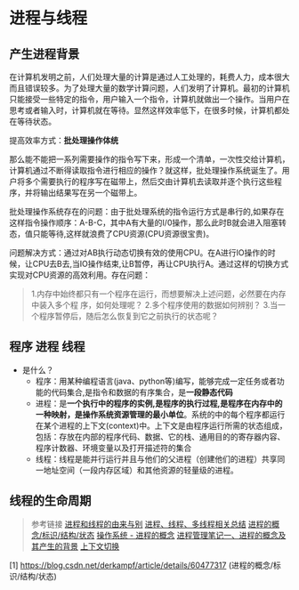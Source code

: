 # 进程与线程

## 产生进程背景


在计算机发明之前，人们处理大量的计算是通过人工处理的，耗费人力，成本很大而且错误较多。为了处理大量的数学计算问题，人们发明了计算机。最初的计算机只能接受一些特定的指令，用户输入一个指令，计算机就做出一个操作。当用户在思考或者输入时，计算机就在等待。显然这样效率低下，在很多时候，计算机都处在等待状态。

提高效率方式：**批处理操作体统**

那么能不能把一系列需要操作的指令写下来，形成一个清单，一次性交给计算机，计算机通过不断得读取指令进行相应的操作？就这样，批处理操作系统诞生了。用户将多个需要执行的程序写在磁带上，然后交由计算机去读取并逐个执行这些程序，并将输出结果写在另一个磁带上。

批处理操作系统存在的问题：由于批处理系统的指令运行方式是串行的,如果存在这样指令操作顺序：A-B-C，其中A有大量的I/0操作，那么此时B就会进入阻塞转态，值只能等待,这样就浪费了CPU资源(CPU资源很宝贵)。

问题解决方式：通过对AB执行动态切换有效的使用CPU。在A进行IO操作的时候，让CPU去B去,当IO操作结束,让B暂停，再让CPU执行A。通过这样的切换方式实现对CPU资源的高效利用。存在问题：
> 1.内存中始终都只有一个程序在运行，而想要解决上述问题，必然要在内存中装入多个程
序，如何处理呢？
> 2.多个程序使用的数据如何辨别？
> 3.当一个程序暂停后，随后怎么恢复到它之前执行的状态呢？





## 程序 进程 线程
* 是什么？
  + 程序：用某种编程语言(java、python等)编写，能够完成一定任务或者功能的代码集合,是指令和数据的有序集合，是**一段静态代码**
  + 进程：是**一个执行中的程序的实例,是程序的执行过程,是程序在内存中的一种映射，是操作系统资源管理的最小单位**。系统的中的每个程序都运行在某个进程的上下文(context)中。上下文是由程序运行所需的状态组成，包括：存放在内部的程序代码、数据、它的栈、通用目的的寄存器内容、程序计数器、环境变量以及打开描述符的集合
  + 线程：线程是能并行运行并且与他们的父进程（创建他们的进程）共享同一地址空间（一段内存区域）和其他资源的轻量级的进程。


## 线程的生命周期




















> 参考链接 
[进程和线程的由来与别](https://blog.csdn.net/whl_program/article/details/70217354)
[进程、线程、多线程相关总结](https://www.cnblogs.com/fuchongjundream/p/3829508.html)
[进程的概念/标识/结构/状态](https://blog.csdn.net/derkampf/article/details/60477317)
[操作系统 - 进程的概念](http://www.cnblogs.com/tianlangshu/p/5224178.html)
[进程管理笔记一、进程的概念及其产生的背景](https://blog.csdn.net/xd_hebuters/article/details/79590441#一进程产生的背景)
[上下文切换](http://ifeve.com/context-switch-definition/)

[1] https://blog.csdn.net/derkampf/article/details/60477317 (进程的概念/标识/结构/状态)
